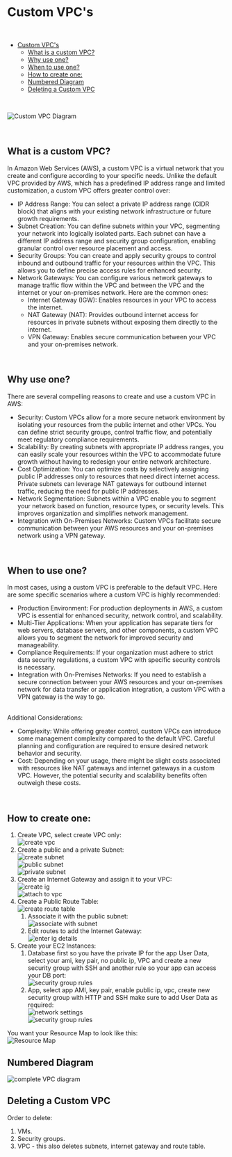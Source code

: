 # Custom VPC's

<br>

- [Custom VPC's](#custom-vpcs)
  - [What is a custom VPC?](#what-is-a-custom-vpc)
  - [Why use one?](#why-use-one)
  - [When to use one?](#when-to-use-one)
  - [How to create one:](#how-to-create-one)
  - [Numbered Diagram](#numbered-diagram)
  - [Deleting a Custom VPC](#deleting-a-custom-vpc)

<br>

![Custom VPC Diagram](<images/VPC diagram.png>)

<br>


## What is a custom VPC?
In Amazon Web Services (AWS), a custom VPC is a virtual network that you create and configure according to your specific needs. Unlike the default VPC provided by AWS, which has a predefined IP address range and limited customization, a custom VPC offers greater control over:

  - IP Address Range: You can select a private IP address range (CIDR block) that aligns with your existing network infrastructure or future growth requirements.
  - Subnet Creation: You can define subnets within your VPC, segmenting your network into logically isolated parts. Each subnet can have a different IP address range and security group configuration, enabling granular control over resource placement and access.
  - Security Groups: You can create and apply security groups to control inbound and outbound traffic for your resources within the VPC. This allows you to define precise access rules for enhanced security.
  - Network Gateways: You can configure various network gateways to manage traffic flow within the VPC and between the VPC and the internet or your on-premises network. Here are the common ones:
    - Internet Gateway (IGW): Enables resources in your VPC to access the internet.
    - NAT Gateway (NAT): Provides outbound internet access for resources in private subnets without exposing them directly to the internet.
    - VPN Gateway: Enables secure communication between your VPC and your on-premises network.

<br>

## Why use one?
There are several compelling reasons to create and use a custom VPC in AWS:

  - Security: Custom VPCs allow for a more secure network environment by isolating your resources from the public internet and other VPCs. You can define strict security groups, control traffic flow, and potentially meet regulatory compliance requirements.
  - Scalability: By creating subnets with appropriate IP address ranges, you can easily scale your resources within the VPC to accommodate future growth without having to redesign your entire network architecture.
  - Cost Optimization: You can optimize costs by selectively assigning public IP addresses only to resources that need direct internet access. Private subnets can leverage NAT gateways for outbound internet traffic, reducing the need for public IP addresses.
  - Network Segmentation: Subnets within a VPC enable you to segment your network based on function, resource types, or security levels. This improves organization and simplifies network management.
  - Integration with On-Premises Networks: Custom VPCs facilitate secure communication between your AWS resources and your on-premises network using a VPN gateway.

<br>

## When to use one?
In most cases, using a custom VPC is preferable to the default VPC. Here are some specific scenarios where a custom VPC is highly recommended:

  - Production Environment: For production deployments in AWS, a custom VPC is essential for enhanced security, network control, and scalability.
  - Multi-Tier Applications: When your application has separate tiers for web servers, database servers, and other components, a custom VPC allows you to segment the network for improved security and manageability.
  - Compliance Requirements: If your organization must adhere to strict data security regulations, a custom VPC with specific security controls is necessary.
  - Integration with On-Premises Networks: If you need to establish a secure connection between your AWS resources and your on-premises network for data transfer or application integration, a custom VPC with a VPN gateway is the way to go.
<br>
Additional Considerations:

  - Complexity: While offering greater control, custom VPCs can introduce some management complexity compared to the default VPC. Careful planning and configuration are required to ensure desired network behavior and security.
  - Cost: Depending on your usage, there might be slight costs associated with resources like NAT gateways and internet gateways in a custom VPC. However, the potential security and scalability benefits often outweigh these costs.

<br>

## How to create one:
1. Create VPC, select create VPC only: <br>
    ![create vpc](vpc-images/vpc1.png)<br>
2. Create a public and a private Subnet:<br>
    ![create subnet](vpc-images/vpc2.png)<br>
    ![public subnet](vpc-images/vpc3.png)<br>
    ![private subnet](vpc-images/vpc4.png)<br>
3. Create an Internet Gateway and assign it to your VPC:<br>
    ![create ig](vpc-images/vpc5.png)<br>
    ![attach to vpc](vpc-images/vpc6.png)<br>
4. Create a Public Route Table:<br>
    ![create route table](vpc-images/vpc7.png)<br>
   1. Associate it with the public subnet:<br>
        ![associate with subnet](vpc-images/vpc8.png)<br>
   2. Edit routes to add the Internet Gateway:<br>
        ![enter ig details](vpc-images/vpc9.png)<br>
5. Create your EC2 Instances:<br>
   1. Database first so you have the private IP for the app User Data, select your ami, key pair, no public ip, VPC and create a new security group with SSH and another rule so your app can access your DB port:<br>
        ![security group rules](vpc-images/vpc10.png)<br>
   2. App, select app AMI, key pair, enable public ip, vpc, create new security group with HTTP and SSH make sure to add User Data as required:<br>
        ![network settings](vpc-images/vpc11.png)<br>
        ![security group rules](vpc-images/vpc12.png)<br>

You want your Resource Map to look like this:<br>
![Resource Map](vpc-images/vpc13.png)<br>

## Numbered Diagram
![complete VPC diagram](vpc-images/vpc14.png)

## Deleting a Custom VPC
Order to delete:
1. VMs.
2. Security groups.
3. VPC - this also deletes subnets, internet gateway and route table.